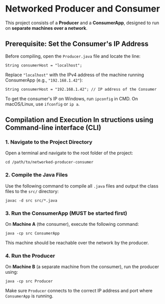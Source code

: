 # Networked Producer and Consumer
This project consists of a **Producer** and a **ConsumerApp**, designed to run on **separate machines over a network**.  

## Prerequisite: Set the Consumer's IP Address  
Before compiling, open the `Producer.java` file and locate the line:  
```
String consumerHost = "localhost";
```  
Replace `"localhost"` with the IPv4 address of the machine running ConsumerApp (e.g., `"192.168.1.42"`):  
```
String consumerHost = "192.168.1.42"; // IP address of the Consumer
```  
To get the consumer's IP on Windows, run `ipconfig` in CMD. On macOS/Linux, use `ifconfig` or `ip a`.  

## Compilation and Execution In structions using Command-line interface (CLI)  
### 1. Navigate to the Project Directory  
Open a terminal and navigate to the root folder of the project:  
```
cd /path/to/networked-producer-consumer
```  

### 2. Compile the Java Files
Use the following command to compile all `.java` files and output the class files to the `src/` directory:  
```
javac -d src src/*.java
```  

### 3. Run the ConsumerApp (MUST be started first)
On **Machine A** (the consumer), execute the following command:  
```
java -cp src ConsumerApp
```  
This machine should be reachable over the network by the producer.  
### 4. Run the Producer
On **Machine B** (a separate machine from the consumer), run the producer using:  
```
java -cp src Producer
```  
Make sure `Producer` connects to the correct IP address and port where `ConsumerApp` is running.